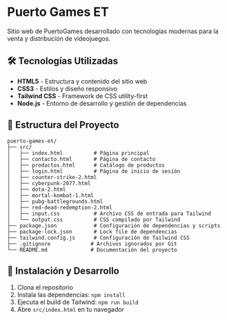 # Puerto Games ET

Sitio web de PuertoGames desarrollado con tecnologías modernas para la venta y distribución de videojuegos.

## 🛠️ Tecnologías Utilizadas

- **HTML5** - Estructura y contenido del sitio web
- **CSS3** - Estilos y diseño responsivo
- **Tailwind CSS** - Framework de CSS utility-first
- **Node.js** - Entorno de desarrollo y gestión de dependencias

## 📁 Estructura del Proyecto

```
puerto-games-et/
├── src/
│   ├── index.html          # Página principal
│   ├── contacto.html       # Página de contacto
│   ├── productos.html      # Catálogo de productos
│   ├── login.html          # Página de inicio de sesión
│   ├── counter-strike-2.html
│   ├── cyberpunk-2077.html
│   ├── dota-2.html
│   ├── mortal-kombat-1.html
│   ├── pubg-battlegrounds.html
│   ├── red-dead-redemption-2.html
│   ├── input.css           # Archivo CSS de entrada para Tailwind
│   └── output.css          # CSS compilado por Tailwind
├── package.json            # Configuración de dependencias y scripts
├── package-lock.json       # Lock file de dependencias
├── tailwind.config.js      # Configuración de Tailwind CSS
├── .gitignore             # Archivos ignorados por Git
└── README.md              # Documentación del proyecto
```

## 🚀 Instalación y Desarrollo

1. Clona el repositorio
2. Instala las dependencias: `npm install`
3. Ejecuta el build de Tailwind: `npm run build`
4. Abre `src/index.html` en tu navegador